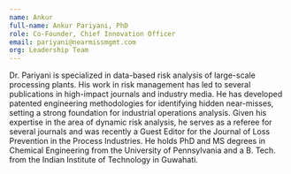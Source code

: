 ```yaml
---
name: Ankur
full-name: Ankur Pariyani, PhD
role: Co-Founder, Chief Innovation Officer
email: pariyani@nearmissmgmt.com
org: Leadership Team
---
```


Dr. Pariyani is specialized in data-based risk analysis of large-scale processing plants. His work in risk management has led to several publications in high-impact journals and industry media. He has developed patented engineering methodologies for identifying hidden near-misses, setting a strong foundation for industrial operations analysis.  Given his expertise in the area of dynamic risk analysis, he serves as a referee for several journals and was recently a Guest Editor for the Journal of Loss Prevention in the Process Industries. He holds PhD and MS degrees in Chemical Engineering from the University of Pennsylvania and a B. Tech. from the Indian Institute of Technology in Guwahati.
